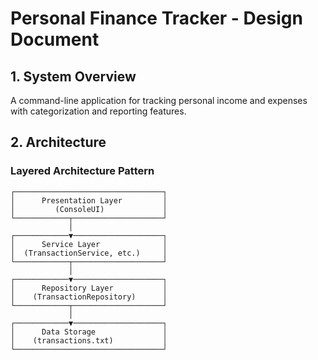 # Personal Finance Tracker - Design Document

## 1. System Overview

A command-line application for tracking personal income and expenses with categorization and reporting features.

## 2. Architecture

### Layered Architecture Pattern
```
┌─────────────────────────────────┐
│      Presentation Layer         │
│         (ConsoleUI)             │
└────────────┬────────────────────┘
             │
┌────────────▼────────────────────┐
│      Service Layer              │
│  (TransactionService, etc.)     │
└────────────┬────────────────────┘
             │
┌────────────▼────────────────────┐
│      Repository Layer           │
│    (TransactionRepository)      │
└────────────┬────────────────────┘
             │
┌────────────▼────────────────────┐
│      Data Storage               │
│    (transactions.txt)           │
└─────────────────────────────────┘
```
